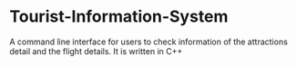 # Tourist-Information-System
A command line interface for users to check information of the attractions detail and the flight details. It is written in C++
